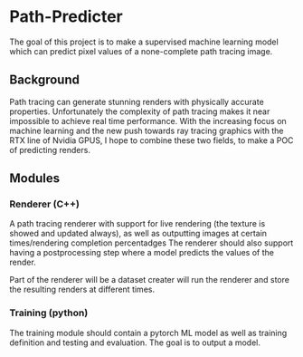 # Path-Predicter

The goal of this project is to make a supervised machine learning model which can predict pixel values of a none-complete path tracing image.


## Background

Path tracing can generate stunning renders with physically accurate properties. Unfortunately the complexity of path tracing makes it near impossible to achieve real time performance. With the increasing focus on machine learning and the new push towards ray tracing graphics with the RTX line of Nvidia GPUS, I hope to combine these two fields, to make a POC of predicting renders.

## Modules

### Renderer (C++)

A path tracing renderer with support for live rendering (the texture is showed and updated always), as well as outputting images at certain times/rendering completion percentadges
The renderer should also support having a postprocessing step where a model predicts the values of the render.

Part of the renderer will be a dataset creater will run the renderer and store the resulting renders at different times. 

### Training (python)

The training module should contain a pytorch ML model as well as training definition and testing and evaluation. The goal is to output a model.
